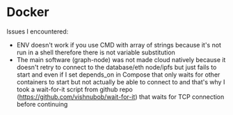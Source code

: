 # Docker

Issues I encountered:

- ENV doesn't work if you use CMD with array of strings because it's not run in a shell therefore there is not variable substitution
- The main software (graph-node) was not made cloud natively because it doesn't retry to connect to the database/eth node/ipfs but just fails to start
and even if I set depends_on in Compose that only waits for other containers to start but not actually be able to connect to and that's why I took a wait-for-it script from github repo (https://github.com/vishnubob/wait-for-it) that waits for TCP connection before continuing